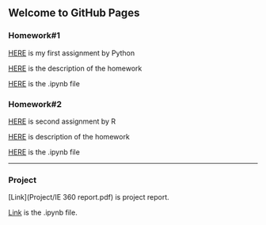 ## Welcome to GitHub Pages



### Homework#1

[HERE](HW1/Homework-1.html) is my first assignment by Python

[HERE](HW1/IE360_Spring22_HW1.pdf) is the description of the homework

[HERE](HW1/Homework-1.ipynb) is the .ipynb file

### Homework#2

[HERE](HW2/Homework-2.html) is second assignment by  R

[HERE](HW2/IE360_Spring22_HW2.pdf) is description of the homework

[HERE](HW2/Homework-2.ipynb) is the .ipynb file

---------------------------------------------------------------

### Project

[Link](Project/IE 360 report.pdf) is project report.

[Link](Project/Project_Code-3.ipynb) is the .ipynb file.
